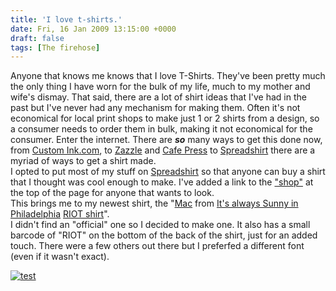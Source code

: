 ```yaml
---
title: 'I love t-shirts.'
date: Fri, 16 Jan 2009 13:15:00 +0000
draft: false
tags: [The firehose]
---
```


Anyone that knows me knows that I love T-Shirts. They've been pretty much the only thing I have worn for the bulk of my life, much to my mother and wife's dismay. That said, there are a lot of shirt ideas that I've had in the past but I've never had any mechanism for making them. Often it's not economical for local print shops to make just 1 or 2 shirts from a design, so a consumer needs to order them in bulk, making it not economical for the consumer. Enter the internet. There are **_so_** many ways to get this done now, from [Custom Ink.com](http://www.customink.com/), to [Zazzle](http://www.zazzle.com/) and [Cafe Press](http://www.cafepress.com/) to [Spreadshirt](http://www.spreadshirt.com/) there are a myriad of ways to get a shirt made.  
I opted to put most of my stuff on [Spreadshirt](http://buraglio.spreadshirt.com/) so that anyone can buy a shirt that I thought was cool enough to make. I've added a link to the ["shop"](http://buraglio.com/nick/shop) at the top of the page for anyone that wants to look.  
This brings me to my newest shirt, the "[Mac](http://www.imdb.com/name/nm0568390/) from [It's always Sunny in Philadelphia](http://www.fxnetworks.com/shows/originals/sunny/) [RIOT shirt](http://buraglio.spreadshirt.com/us/US/Shop/Article/Index/article/4060519/)".  
I didn't find an "official" one so I decided to make one. It also has a small barcode of "RIOT" on the bottom of the back of the shirt, just for an added touch. There were a few others out there but I preferfed a different font (even if it wasn't exact).  
  
  
[![test](http://image.spreadshirt.com/image-server/image/product/4324049/view/1/producttypecolor/2/type/png/width/190/height/190 "4060519-4324049")](http://www.nickburaglio.com/#)